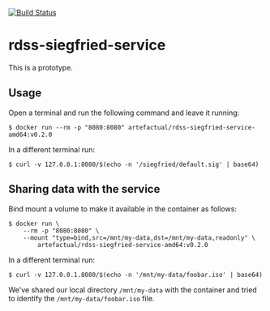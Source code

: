 [![Build Status](https://travis-ci.org/JiscRDSS/rdss-siegfried-service.svg?branch=master)](https://travis-ci.org/JiscRDSS/rdss-siegfried-service) 

# rdss-siegfried-service

This is a prototype.

## Usage

Open a terminal and run the following command and leave it running:

    $ docker run --rm -p "8080:8080" artefactual/rdss-siegfried-service-amd64:v0.2.0

In a different terminal run:

    $ curl -v 127.0.0.1:8080/$(echo -n '/siegfried/default.sig' | base64)

## Sharing data with the service

Bind mount a volume to make it available in the container as follows:

    $ docker run \
    	--rm -p "8080:8080" \
    	--mount "type=bind,src=/mnt/my-data,dst=/mnt/my-data,readonly" \
    		artefactual/rdss-siegfried-service-amd64:v0.2.0

In a different terminal run:

    $ curl -v 127.0.0.1.8080/$(echo -n '/mnt/my-data/foobar.iso' | base64)

We've shared our local directory `/mnt/my-data` with the container and tried
to identify the `/mnt/my-data/foobar.iso` file.
